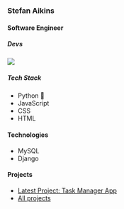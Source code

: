 ### Stefan Aikins
#### Software Engineer
##### Devs

![](https://static.skillshare.com/uploads/video/thumbnails/fe3a634a98e53a8968672986207aec88/original)
##### Tech Stack
- Python :elephant:
- JavaScript
- CSS
- HTML

#### Technologies
- MySQL
- Django

#### Projects
- [Latest Project: Task Manager App]( https://github.com/Stefan-Aikins/finalCapstone)
- [All projects](https://github.com/Stefan-Aikins)

